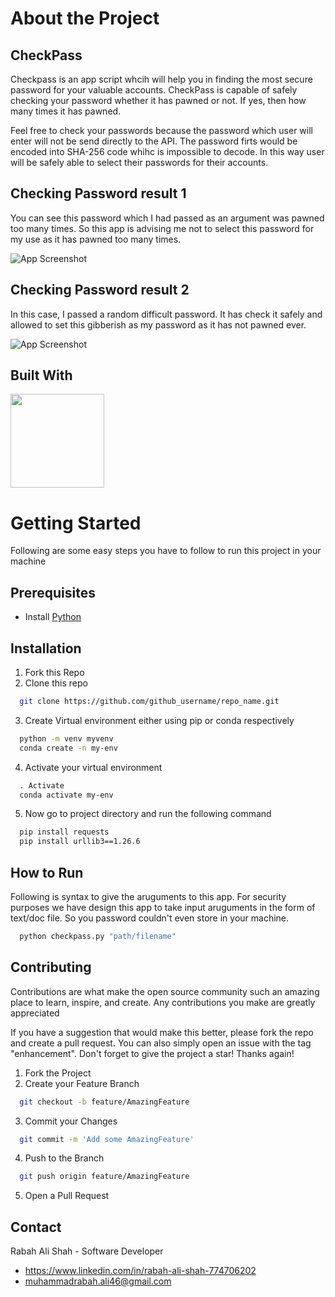 
# About the Project


## CheckPass
Checkpass is an app script whcih will help you in finding the most secure password for your valuable accounts. CheckPass is capable of safely checking your password whether it has pawned or not. If yes, then how many times it has pawned.

Feel free to check your passwords because the password which user will enter will not be send directly to the API. The password firts would be encoded into SHA-256 code whihc is impossible to decode. In this way user will be safely able to select their passwords for their accounts.
## Checking Password result 1
You can see this password which I had passed as an argument was pawned too many times. So this app is advising me not to select this password for my use as it has pawned too many times.

![App Screenshot](https://github.com/rabahalishah/CheckPass/assets/117630286/af873f06-56bc-4293-95e6-256b8e01edf2)

## Checking Password result 2
In this case, I passed a random difficult password. It has check it safely and allowed to set this gibberish as my password as it has not pawned ever.

![App Screenshot](https://github.com/rabahalishah/CheckPass/assets/117630286/6f5c4532-2655-4692-a098-e99f6fb41fb2)



## Built With

<img src="https://user-images.githubusercontent.com/36489953/78834570-0f5b2e80-79ef-11ea-8260-11a33e15fc1c.png" width="150" height="150" />



# Getting Started
Following are some easy steps you have to follow to run this project in your machine
## Prerequisites
* Install [Python](https://www.python.org/downloads/)
  

## Installation

1. Fork this Repo
2. Clone this repo

```bash
  git clone https://github.com/github_username/repo_name.git
```
3. Create Virtual environment either using pip or conda respectively
```bash
  python -m venv myvenv
  conda create -n my-env
```
4. Activate your virtual environment 
```bash
  . Activate
  conda activate my-env
```
5. Now go to project directory and run the following command
```bash
  pip install requests
  pip install urllib3==1.26.6 
```
## How to Run
Following is syntax to give the aruguments to this app. For security purposes we have design this app to take input aruguments in the form of text/doc file. So you password couldn't even store in your machine.
```bash
  python checkpass.py "path/filename"
```



## Contributing

Contributions are what make the open source community such an amazing place to learn, inspire, and create. Any contributions you make are greatly appreciated

If you have a suggestion that would make this better, please fork the repo and create a pull request. You can also simply open an issue with the tag "enhancement". Don't forget to give the project a star! Thanks again!

1. Fork the Project
2. Create your Feature Branch
```bash
  git checkout -b feature/AmazingFeature
```
3. Commit your Changes 
```bash
  git commit -m 'Add some AmazingFeature'
```
4. Push to the Branch 
```bash
  git push origin feature/AmazingFeature
```
5. Open a Pull Request


## Contact
Rabah Ali Shah - Software Developer
- https://www.linkedin.com/in/rabah-ali-shah-774706202 
- muhammadrabah.ali46@gmail.com
